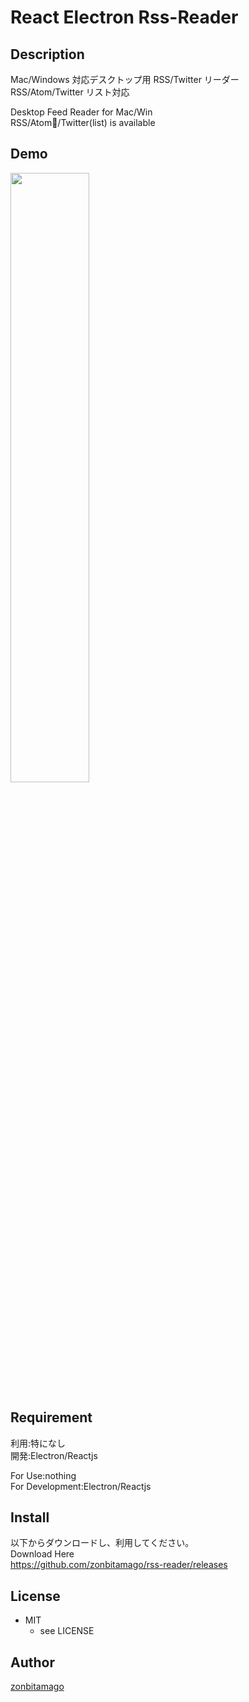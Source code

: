 # React Electron Rss-Reader

## Description

Mac/Windows 対応デスクトップ用 RSS/Twitter リーダー<br/>
RSS/Atom/Twitter リスト対応<br>

Desktop Feed Reader for Mac/Win<br>
RSS/Atom/Twitter(list) is available

## Demo

<img src="https://raw.github.com/zonbitamago/rss-reader/images/demo.gif" width="50%"/>

## Requirement

利用:特になし<br>
開発:Electron/Reactjs<br>

For Use:nothing<br>
For Development:Electron/Reactjs

<!-- ## Usage -->

## Install

以下からダウンロードし、利用してください。<br/>
Download Here<br/>
https://github.com/zonbitamago/rss-reader/releases

<!-- ## Contribution -->

## License

- MIT
  - see LICENSE

## Author

[zonbitamago](https://github.com/zonbitamago)
